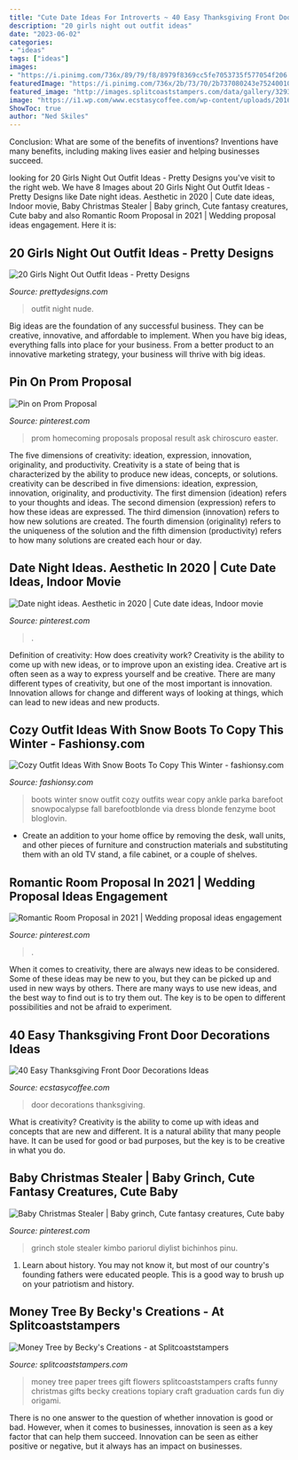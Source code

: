 ```yaml
---
title: "Cute Date Ideas For Introverts ~ 40 Easy Thanksgiving Front Door Decorations Ideas"
description: "20 girls night out outfit ideas"
date: "2023-06-02"
categories:
- "ideas"
tags: ["ideas"]
images:
- "https://i.pinimg.com/736x/89/79/f8/8979f8369cc5fe7053735f577054f206.jpg"
featuredImage: "https://i.pinimg.com/736x/2b/73/70/2b737080243e752400103ab081de50b8.jpg"
featured_image: "http://images.splitcoaststampers.com/data/gallery/3293/2012/06/09/IMG_0061_478x640_by_Becky_s_Creations.jpg"
image: "https://i1.wp.com/www.ecstasycoffee.com/wp-content/uploads/2016/10/Thanksgiving-Front-Door-Decorations-Ideas-11.jpg"
ShowToc: true
author: "Ned Skiles"
---
```



Conclusion: What are some of the benefits of inventions?
Inventions have many benefits, including making lives easier and helping businesses succeed.

	

		
looking for 20 Girls Night Out Outfit Ideas - Pretty Designs you've visit to the right web. We have 8 Images about 20 Girls Night Out Outfit Ideas - Pretty Designs like Date night ideas. Aesthetic in 2020 | Cute date ideas, Indoor movie, Baby Christmas Stealer | Baby grinch, Cute fantasy creatures, Cute baby and also Romantic Room Proposal in 2021 | Wedding proposal ideas engagement. Here it is:
		
    
## 20 Girls Night Out Outfit Ideas - Pretty Designs

<img loading=lazy src="http://www.prettydesigns.com/wp-content/uploads/2015/09/20-girls-night-out-outfit-ideas13.jpg" onerror="this.onerror=null;this.src='https://tse4.mm.bing.net/th?id=OIP.rC3VmS2Bjcmu6NIu55275QHaLH&amp;pid=15.1';" alt="20 Girls Night Out Outfit Ideas - Pretty Designs">

_Source: prettydesigns.com_

>outfit night nude. 

	

Big ideas are the foundation of any successful business. They can be creative, innovative, and affordable to implement. When you have big ideas, everything falls into place for your business. From a better product to an innovative marketing strategy, your business will thrive with big ideas.

    
## Pin On Prom Proposal

<img loading=lazy src="https://i.pinimg.com/736x/5b/af/99/5baf99ef25b46663e9d505757ece7320--prom-proposal-to-cute.jpg" onerror="this.onerror=null;this.src='https://tse3.mm.bing.net/th?id=OIP.PkbPpv45UkQDHrPxqLMIIgHaNK&amp;pid=15.1';" alt="Pin on Prom Proposal">

_Source: pinterest.com_

>prom homecoming proposals proposal result ask chiroscuro easter. 

	

The five dimensions of creativity: ideation, expression, innovation, originality, and productivity.
Creativity is a state of being that is characterized by the ability to produce new ideas, concepts, or solutions. creativity can be described in five dimensions: ideation, expression, innovation, originality, and productivity. The first dimension (ideation) refers to your thoughts and ideas. The second dimension (expression) refers to how these ideas are expressed. The third dimension (innovation) refers to how new solutions are created. The fourth dimension (originality) refers to the uniqueness of the solution and the fifth dimension (productivity) refers to how many solutions are created each hour or day.

    
## Date Night Ideas. Aesthetic In 2020 | Cute Date Ideas, Indoor Movie

<img loading=lazy src="https://i.pinimg.com/736x/2b/73/70/2b737080243e752400103ab081de50b8.jpg" onerror="this.onerror=null;this.src='https://tse1.mm.bing.net/th?id=OIP.WFoj6ez-qXMHk_lWGf3vKwHaJ3&amp;pid=15.1';" alt="Date night ideas. Aesthetic in 2020 | Cute date ideas, Indoor movie">

_Source: pinterest.com_

>. 

	

Definition of creativity: How does creativity work?
Creativity is the ability to come up with new ideas, or to improve upon an existing idea. Creative art is often seen as a way to express yourself and be creative. There are many different types of creativity, but one of the most important is innovation. Innovation allows for change and different ways of looking at things, which can lead to new ideas and new products.

    
## Cozy Outfit Ideas With Snow Boots To Copy This Winter - Fashionsy.com

<img loading=lazy src="http://fashionsy.com/wp-content/uploads/2016/01/winter-outfit-630x945.jpg" onerror="this.onerror=null;this.src='https://tse4.mm.bing.net/th?id=OIP.Nda4sjIctB1VbOptsGhQXAHaLH&amp;pid=15.1';" alt="Cozy Outfit Ideas With Snow Boots To Copy This Winter - fashionsy.com">

_Source: fashionsy.com_

>boots winter snow outfit cozy outfits wear copy ankle parka barefoot snowpocalypse fall barefootblonde via dress blonde fenzyme boot bloglovin. 

	

- Create an addition to your home office by removing the desk, wall units, and other pieces of furniture and construction materials and substituting them with an old TV stand, a file cabinet, or a couple of shelves.

    
## Romantic Room Proposal In 2021 | Wedding Proposal Ideas Engagement

<img loading=lazy src="https://i.pinimg.com/736x/4e/36/3e/4e363e36470b423b24050e6004a7ea09.jpg" onerror="this.onerror=null;this.src='https://tse3.mm.bing.net/th?id=OIP.6Bj0umooY1fkEpRX0XeT7wHaNK&amp;pid=15.1';" alt="Romantic Room Proposal in 2021 | Wedding proposal ideas engagement">

_Source: pinterest.com_

>. 

	

When it comes to creativity, there are always new ideas to be considered. Some of these ideas may be new to you, but they can be picked up and used in new ways by others. There are many ways to use new ideas, and the best way to find out is to try them out. The key is to be open to different possibilities and not be afraid to experiment.

    
## 40 Easy Thanksgiving Front Door Decorations Ideas

<img loading=lazy src="https://i1.wp.com/www.ecstasycoffee.com/wp-content/uploads/2016/10/Thanksgiving-Front-Door-Decorations-Ideas-11.jpg" onerror="this.onerror=null;this.src='https://tse2.mm.bing.net/th?id=OIP.dj2HYg9eTNueSNF-1vowSQHaLL&amp;pid=15.1';" alt="40 Easy Thanksgiving Front Door Decorations Ideas">

_Source: ecstasycoffee.com_

>door decorations thanksgiving. 

	

What is creativity?
Creativity is the ability to come up with ideas and concepts that are new and different. It is a natural ability that many people have. It can be used for good or bad purposes, but the key is to be creative in what you do.

    
## Baby Christmas Stealer | Baby Grinch, Cute Fantasy Creatures, Cute Baby

<img loading=lazy src="https://i.pinimg.com/736x/89/79/f8/8979f8369cc5fe7053735f577054f206.jpg" onerror="this.onerror=null;this.src='https://tse1.mm.bing.net/th?id=OIP.eQUBa-gcCdRZyXQWK38JSgHaK1&amp;pid=15.1';" alt="Baby Christmas Stealer | Baby grinch, Cute fantasy creatures, Cute baby">

_Source: pinterest.com_

>grinch stole stealer kimbo pariorul diylist bichinhos pinu. 

	

1) Learn about history. You may not know it, but most of our country's founding fathers were educated people. This is a good way to brush up on your patriotism and history. 

    
## Money Tree By Becky&#039;s Creations - At Splitcoaststampers

<img loading=lazy src="http://images.splitcoaststampers.com/data/gallery/3293/2012/06/09/IMG_0061_478x640_by_Becky_s_Creations.jpg" onerror="this.onerror=null;this.src='https://tse2.mm.bing.net/th?id=OIP.8pcN6lP9JNC_EtaSh2uXPgAAAA&amp;pid=15.1';" alt="Money Tree by Becky&#039;s Creations - at Splitcoaststampers">

_Source: splitcoaststampers.com_

>money tree paper trees gift flowers splitcoaststampers crafts funny christmas gifts becky creations topiary craft graduation cards fun diy origami. 

	

There is no one answer to the question of whether innovation is good or bad. However, when it comes to businesses, innovation is seen as a key factor that can help them succeed. Innovation can be seen as either positive or negative, but it always has an impact on businesses.

